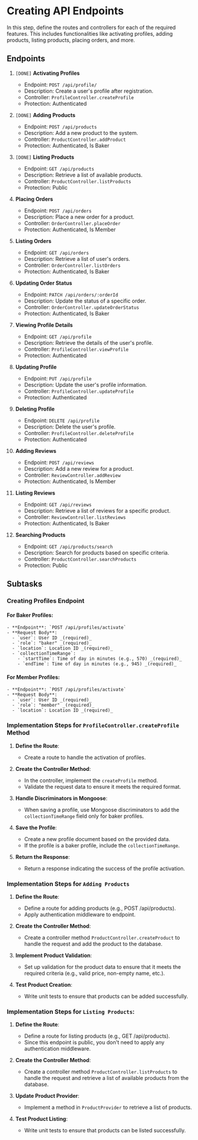# Creating API Endpoints

In this step, define the routes and controllers for each of the required features. This includes functionalities like activating profiles, adding products, listing products, placing orders, and more.

## Endpoints

1. `[DONE]` **Activating Profiles**
   - Endpoint: `POST /api/profile/`
   - Description: Create a user's profile after registration.
   - Controller: `ProfileController.createProfile`
   - Protection: Authenticated

2. `[DONE]` **Adding Products**
   - Endpoint: `POST /api/products`
   - Description: Add a new product to the system.
   - Controller: `ProductController.addProduct`
   - Protection: Authenticated, Is Baker

3. `[DONE]` **Listing Products**
   - Endpoint: `GET /api/products`
   - Description: Retrieve a list of available products.
   - Controller: `ProductController.listProducts`
   - Protection: Public

4. **Placing Orders**
   - Endpoint: `POST /api/orders`
   - Description: Place a new order for a product.
   - Controller: `OrderController.placeOrder`
   - Protection: Authenticated, Is Member

5. **Listing Orders**
   - Endpoint: `GET /api/orders`
   - Description: Retrieve a list of user's orders.
   - Controller: `OrderController.listOrders`
   - Protection: Authenticated, Is Baker

6. **Updating Order Status**
   - Endpoint: `PATCH /api/orders/:orderId`
   - Description: Update the status of a specific order.
   - Controller: `OrderController.updateOrderStatus`
   - Protection: Authenticated, Is Baker

7. **Viewing Profile Details**
   - Endpoint: `GET /api/profile`
   - Description: Retrieve the details of the user's profile.
   - Controller: `ProfileController.viewProfile`
   - Protection: Authenticated

8. **Updating Profile**
   - Endpoint: `PUT /api/profile`
   - Description: Update the user's profile information.
   - Controller: `ProfileController.updateProfile`
   - Protection: Authenticated

9. **Deleting Profile**
   - Endpoint: `DELETE /api/profile`
   - Description: Delete the user's profile.
   - Controller: `ProfileController.deleteProfile`
   - Protection: Authenticated

10. **Adding Reviews**
    - Endpoint: `POST /api/reviews`
    - Description: Add a new review for a product.
    - Controller: `ReviewController.addReview`
    - Protection: Authenticated, Is Member

11. **Listing Reviews**
    - Endpoint: `GET /api/reviews`
    - Description: Retrieve a list of reviews for a specific product.
    - Controller: `ReviewController.listReviews`
    - Protection: Authenticated, Is Baker

12. **Searching Products**
    - Endpoint: `GET /api/products/search`
    - Description: Search for products based on specific criteria.
    - Controller: `ProductController.searchProducts`
    - Protection: Public

## Subtasks

### Creating Profiles Endpoint

#### For Baker Profiles:

    - **Endpoint**: `POST /api/profiles/activate`
    - **Request Body**:
      - `user`: User ID _(required)_
      - `role`: "baker" _(required)_
      - `location`: Location ID _(required)_
      - `collectionTimeRange`:
        - `startTime`: Time of day in minutes (e.g., 570) _(required)_
        - `endTime`: Time of day in minutes (e.g., 945) _(required)_

#### For Member Profiles:

    - **Endpoint**: `POST /api/profiles/activate`
    - **Request Body**:
      - `user`: User ID _(required)_
      - `role`: "member" _(required)_
      - `location`: Location ID _(required)_

### Implementation Steps for `ProfileController.createProfile` Method

1. **Define the Route**:
   - Create a route to handle the activation of profiles.

2. **Create the Controller Method**:
   - In the controller, implement the `createProfile` method.
   - Validate the request data to ensure it meets the required format.

3. **Handle Discriminators in Mongoose**:
   - When saving a profile, use Mongoose discriminators to add the `collectionTimeRange` field only for baker profiles.

4. **Save the Profile**:
   - Create a new profile document based on the provided data.
   - If the profile is a baker profile, include the `collectionTimeRange`.

5. **Return the Response**:
   - Return a response indicating the success of the profile activation.

### Implementation Steps for `Adding Products`

1. **Define the Route**:
   - Define a route for adding products (e.g., POST /api/products).
   - Apply authentication middleware to endpoint.

2. **Create the Controller Method**:
   - Create a controller method `ProductController.createProduct` to handle the request and add the product to the database.
   
3. **Implement Product Validation**:
   - Set up validation for the product data to ensure that it meets the required criteria (e.g., valid price, non-empty name, etc.).

4. **Test Product Creation**:
   - Write unit tests to ensure that products can be added successfully.

### **Implementation Steps for `Listing Products`:**

1. **Define the Route**:
   - Define a route for listing products (e.g., GET /api/products).
   - Since this endpoint is public, you don't need to apply any authentication middleware.

2. **Create the Controller Method**:
   - Create a controller method `ProductController.listProducts` to handle the request and retrieve a list of available products from the database.

3. **Update Product Provider**:
   - Implement a method in `ProductProvider` to retrieve a list of products.

4. **Test Product Listing**:
   - Write unit tests to ensure that products can be listed successfully.
